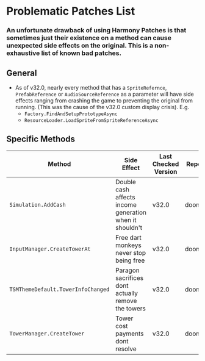 # Problematic Patches List

### An unfortunate drawback of using Harmony Patches is that sometimes just their existence on a method can cause unexpected side effects on the original. This is a non-exhaustive list of known bad patches.

## General

- As of v32.0, nearly every method that has a `SpriteRefernce`, `PrefabReference` or `AudioSourceReference` as a
  parameter will have side effects ranging from crashing the game to preventing the original from running. (This was the
  cause of the v32.0 custom display crisis). E.g.
    - `Factory.FindAndSetupPrototypeAsync`
    - `ResourceLoader.LoadSpriteFromSpriteReferenceAsync`

## Specific Methods

| Method                             | Side Effect                                             | Last Checked Version | Reported By |
|------------------------------------|---------------------------------------------------------|----------------------|-------------|
| `Simulation.AddCash`               | Double cash affects income generation when it shouldn't | v32.0                | doombubbles |
| `InputManager.CreateTowerAt`       | Free dart monkeys never stop being free                 | v32.0                | doombubbles |
| `TSMThemeDefault.TowerInfoChanged` | Paragon sacrifices dont actually remove the towers      | v32.0                | doombubbles |
| `TowerManager.CreateTower`         | Tower cost payments dont resolve                        | v32.0                | doombubbles |
